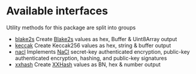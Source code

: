 # Available interfaces

Utility methods for this package are split into groups 

- [blake2s](blake2s.md) Create [Blake2s](https://blake2.net/) values as hex, Buffer & Uint8Array output
- [keccak](keccak.md) Create Keccak256 values as hex, string & buffer output
- [nacl](nacl.md) Implements [NaCl](http://nacl.cr.yp.to/) secret-key authenticated encryption, public-key authenticated encryption, hashing, and public-key signatures
- [xxhash](xxhash.md) Create [XXHash](http://cyan4973.github.io/xxHash/) values as BN, hex & number output

